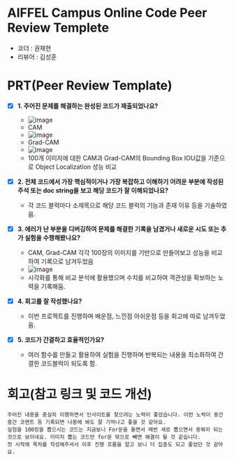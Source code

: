 # AIFFEL Campus Online Code Peer Review Templete
- 코더 : 권재현
- 리뷰어 : 김성훈


# PRT(Peer Review Template)
- [x]  **1. 주어진 문제를 해결하는 완성된 코드가 제출되었나요?**
    - ![image](https://github.com/user-attachments/assets/36a372e2-af39-4f66-a501-3cabc19c2ff4)
    - CAM
    - ![image](https://github.com/user-attachments/assets/6ebb8584-aad3-4232-ba0c-ecd58557668c)
    - Grad-CAM
    - ![image](https://github.com/user-attachments/assets/676b0668-3147-46f4-b7f2-c0cd8985e745)
    - 100개 이미지에 대한 CAM과 Grad-CAM의 Bounding Box IOU값을 기준으로 Object Localization 성능 비교
    
- [x]  **2. 전체 코드에서 가장 핵심적이거나 가장 복잡하고 이해하기 어려운 부분에 작성된 
주석 또는 doc string을 보고 해당 코드가 잘 이해되었나요?**
    - 각 코드 블럭마다 소제목으로 해당 코드 블럭의 기능과 존재 이유 등을 기술하였음.
        
- [x]  **3. 에러가 난 부분을 디버깅하여 문제를 해결한 기록을 남겼거나
새로운 시도 또는 추가 실험을 수행해봤나요?**
    - CAM, Grad-CAM 각각 100장의 이미지를 기반으로 만들어보고 성능을 비교하여 기록으로 남겨두었음
    - ![image](https://github.com/user-attachments/assets/273551e1-e75a-4840-8bd0-940f48cb1e3b)
    - 시각화를 통해 비교 분석에 활용했으며 수치를 비교하여 객관성을 확보하는 노력을 기록해둠.
        
- [x]  **4. 회고를 잘 작성했나요?**
    - 이번 프로젝트를 진행하며 배운점, 느낀점 아쉬운점 등을 회고에 따로 남겨두었음.

        
- [x]  **5. 코드가 간결하고 효율적인가요?**
    - 여러 함수를 만들고 활용하여 실험을 진행하며 반복되는 내용을 최소화하여 간결한 코드블럭이 되도록 함.


# 회고(참고 링크 및 코드 개선)
```
주어진 내용을 충실히 이행하면서 인사이트를 찾으려는 노력이 좋았습니다. 이런 노력이 중간 중간 코멘트 등 기록되면 나중에 봐도 잘 기억나고 좋을 것 같아요.
실험을 100장을 뽑으시는 코드는 지금보니 For문을 돌면서 매번 새로 뽑으면서 중복이 되는 것으로 보이네요. 이미지 뽑는 코드만 for문 밖으로 빼면 해결이 될 것 같습니다.
첫 시작에 목차를 작성해주셔서 이후 진행 흐름을 알고 보니 더 집중도 되고 좋았던 것 같아요.
 
```
